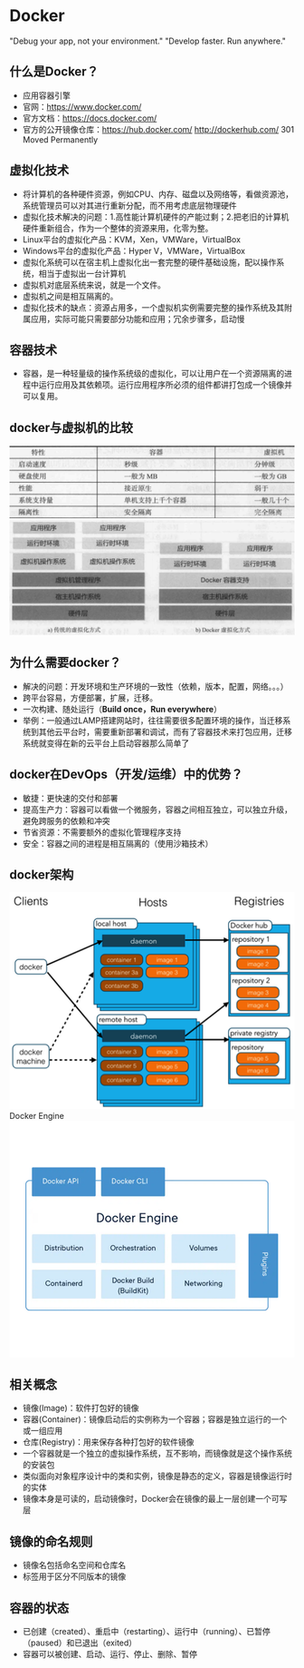 # Docker

"Debug your app, not your environment."
"Develop faster. Run anywhere."

## 什么是Docker？

* 应用容器引擎
* 官网：https://www.docker.com/
* 官方文档：https://docs.docker.com/
* 官方的公开镜像仓库：https://hub.docker.com/   http://dockerhub.com/   301 Moved Permanently

## 虚拟化技术

* 将计算机的各种硬件资源，例如CPU、内存、磁盘以及网络等，看做资源池，系统管理员可以对其进行重新分配，而不用考虑底层物理硬件
* 虚拟化技术解决的问题：1.高性能计算机硬件的产能过剩；2.把老旧的计算机硬件重新组合，作为一个整体的资源来用，化零为整。
* Linux平台的虚拟化产品：KVM，Xen，VMWare，VirtualBox
* Windows平台的虚拟化产品：Hyper V，VMWare，VirtualBox
* 虚拟化系统可以在宿主机上虚拟化出一套完整的硬件基础设施，配以操作系统，相当于虚拟出一台计算机
* 虚拟机对底层系统来说，就是一个文件。
* 虚拟机之间是相互隔离的。
* 虚拟化技术的缺点：资源占用多，一个虚拟机实例需要完整的操作系统及其附属应用，实际可能只需要部分功能和应用；冗余步骤多，启动慢

## 容器技术

* 容器，是一种轻量级的操作系统级的虚拟化，可以让用户在一个资源隔离的进程中运行应用及其依赖项。运行应用程序所必须的组件都讲打包成一个镜像并可以复用。

## docker与虚拟机的比较

![在这里插入图片描述](assets/2020070523132367.png)
![在这里插入图片描述](assets/20200705231430822.png)

## 为什么需要docker？

* 解决的问题：开发环境和生产环境的一致性（依赖，版本，配置，网络。。。）
* 跨平台容易，方便部署，扩展，迁移。
* 一次构建、随处运行（**Build once，Run everywhere**）
* 举例：一般通过LAMP搭建网站时，往往需要很多配置环境的操作，当迁移系统到其他云平台时，需要重新部署和调试，而有了容器技术来打包应用，迁移系统就变得在新的云平台上启动容器那么简单了

## docker在DevOps（开发/运维）中的优势？

* 敏捷：更快速的交付和部署
* 提高生产力：容器可以看做一个微服务，容器之间相互独立，可以独立升级，避免跨服务的依赖和冲突
* 节省资源：不需要额外的虚拟化管理程序支持
* 安全：容器之间的进程是相互隔离的（使用沙箱技术）

## docker架构

![在这里插入图片描述](assets/20200705231521653.png)
Docker Engine
![在这里插入图片描述](assets/8c3d493baf09498a8e4b865cbb9ea0a7.png)

## 相关概念

* 镜像(Image)：软件打包好的镜像
* 容器(Container)：镜像启动后的实例称为一个容器；容器是独立运行的一个或一组应用
* 仓库(Registry)：用来保存各种打包好的软件镜像
* 一个容器就是一个独立的虚拟操作系统，互不影响，而镜像就是这个操作系统的安装包
* 类似面向对象程序设计中的类和实例，镜像是静态的定义，容器是镜像运行时的实体
* 镜像本身是可读的，启动镜像时，Docker会在镜像的最上一层创建一个可写层

## 镜像的命名规则

* 镜像名包括命名空间和仓库名
* 标签用于区分不同版本的镜像

## 容器的状态

* 已创建（created）、重启中（restarting）、运行中（running）、已暂停（paused）和已退出（exited）
* 容器可以被创建、启动、运行、停止、删除、暂停


